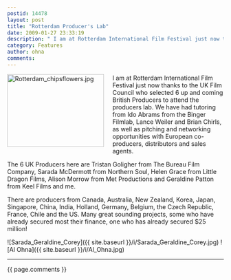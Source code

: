 ```yaml
---
postid: 14478
layout: post
title: "Rotterdam Producer's Lab"
date: 2009-01-27 23:33:19
description: " I am at Rotterdam International Film Festival just now thanks to the UK Film Council who selected 6 up and coming British Producers to attend the producers lab. We have had tutoring from Ido Abrams from the Binger Filmlab..."
category: Features
author: ohna
comments:
---
```


<img alt="Rotterdam_chipsflowers.jpg" src="{{ site.baseurl }}/i/Rotterdam_chipsflowers.jpg" width="225" height="169" class="mt-image-left" style="float: left; margin: 0 20px 20px 0;" />

I am at Rotterdam International Film Festival just now thanks to the UK Film Council who selected 6 up and coming British Producers to attend the producers lab. We have had tutoring from Ido Abrams from the Binger Filmlab, Lance Weiler and Brian Chirls, as well as pitching and networking opportunities with European co-producers, distributors and sales agents.

The 6 UK Producers here are Tristan Goligher from The Bureau Film Company, Sarada McDermott from Northern Soul, Helen Grace from Little Dragon Films, Alison Morrow from Met Productions and Geraldine Patton from Keel Films and me.

There are producers from Canada, Australia, New Zealand, Korea, Japan, Singapore, China, India, Holland, Germany, Belgium, the Czech Republic, France, Chile and the US. Many great sounding projects, some who have already secured most their finance, one who has already secured $25 million!


![Sarada_Geraldine_Corey]({{ site.baseurl }}/i/Sarada_Geraldine_Corey.jpg)
![Al Ohna]({{ site.baseurl }}/i/Al_Ohna.jpg)

<hr>

{{ page.comments }}


